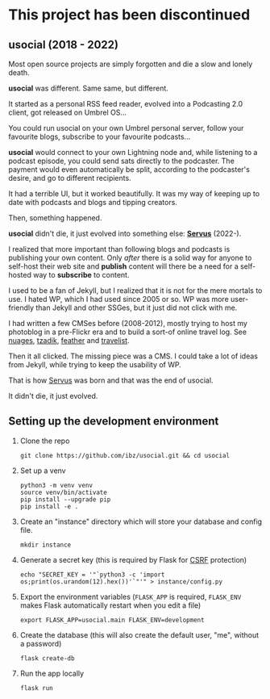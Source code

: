 # This project has been discontinued

## usocial (2018 - 2022)

Most open source projects are simply forgotten and die a slow and lonely death.

**usocial** was different. Same same, but different.

It started as a personal RSS feed reader, evolved into a Podcasting 2.0 client, got released on Umbrel OS...

You could run usocial on your own Umbrel personal server, follow your favourite blogs, subscribe to your favourite podcasts...

**usocial** would connect to your own Lightning node and, while listening to a podcast episode, you could send sats directly to the podcaster. The payment would even automatically be split, according to the podcaster's desire, and go to different recipients.

It had a terrible UI, but it worked beautifully. It was my way of keeping up to date with podcasts and blogs and tipping creators.

Then, something happened.

**usocial** didn't die, it just evolved into something else: **[Servus](https://github.com/servuscms/servus)** (2022-).

I realized that more important than following blogs and podcasts is publishing your own content. Only *after* there is a solid way for anyone to self-host their web site and **publish** content will there be a need for a self-hosted way to **subscribe** to content.

I used to be a fan of Jekyll, but I realized that it is not for the mere mortals to use. I hated WP, which I had used since 2005 or so. WP was more user-friendly than Jekyll and other SSGes, but it just did not click with me.

I had written a few CMSes before (2008-2012), mostly trying to host my photoblog in a pre-Flickr era and to build a sort-of online travel log. See [nuages](https://github.com/ibz/nuages), [tzadik](https://github.com/ibz/tzadik), [feather](https://github.com/ibz/feather) and [travelist](https://github.com/ibz/travelist).

Then it all clicked. The missing piece was a CMS. I could take a lot of ideas from Jekyll, while trying to keep the usability of WP.

That is how [Servus](https://github.com/servuscms/servus) was born and that was the end of usocial.

It didn't die, it just evolved.

## Setting up the development environment

1. Clone the repo

   `git clone https://github.com/ibz/usocial.git && cd usocial`

1. Set up a venv

   ```
   python3 -m venv venv
   source venv/bin/activate
   pip install --upgrade pip
   pip install -e .
   ```

1. Create an "instance" directory which will store your database and config file.

   `mkdir instance`
1. Generate a secret key (this is required by Flask for [CSRF](https://en.wikipedia.org/wiki/Cross-site_request_forgery) protection)

   ```echo "SECRET_KEY = '"`python3 -c 'import os;print(os.urandom(12).hex())'`"'" > instance/config.py```
1. Export the environment variables (`FLASK_APP` is required, `FLASK_ENV` makes Flask automatically restart when you edit a file)

   `export FLASK_APP=usocial.main FLASK_ENV=development`
1. Create the database (this will also create the default user, "me", without a password)

   `flask create-db`

1. Run the app locally

   `flask run`
